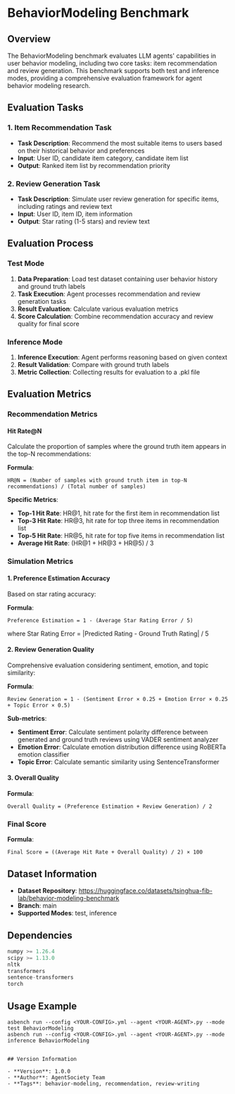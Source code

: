 # BehaviorModeling Benchmark

## Overview

The BehaviorModeling benchmark evaluates LLM agents' capabilities in user behavior modeling, including two core tasks: item recommendation and review generation. This benchmark supports both test and inference modes, providing a comprehensive evaluation framework for agent behavior modeling research.

## Evaluation Tasks

### 1. Item Recommendation Task
- **Task Description**: Recommend the most suitable items to users based on their historical behavior and preferences
- **Input**: User ID, candidate item category, candidate item list
- **Output**: Ranked item list by recommendation priority

### 2. Review Generation Task
- **Task Description**: Simulate user review generation for specific items, including ratings and review text
- **Input**: User ID, item ID, item information
- **Output**: Star rating (1-5 stars) and review text

## Evaluation Process

### Test Mode
1. **Data Preparation**: Load test dataset containing user behavior history and ground truth labels
2. **Task Execution**: Agent processes recommendation and review generation tasks
3. **Result Evaluation**: Calculate various evaluation metrics
4. **Score Calculation**: Combine recommendation accuracy and review quality for final score

### Inference Mode
1. **Inference Execution**: Agent performs reasoning based on given context
2. **Result Validation**: Compare with ground truth labels
3. **Metric Collection**: Collecting results for evaluation to a .pkl file

## Evaluation Metrics

### Recommendation Metrics

#### Hit Rate@N
Calculate the proportion of samples where the ground truth item appears in the top-N recommendations:

**Formula**:
```
HR@N = (Number of samples with ground truth item in top-N recommendations) / (Total number of samples)
```

**Specific Metrics**:
- **Top-1 Hit Rate**: HR@1, hit rate for the first item in recommendation list
- **Top-3 Hit Rate**: HR@3, hit rate for top three items in recommendation list
- **Top-5 Hit Rate**: HR@5, hit rate for top five items in recommendation list
- **Average Hit Rate**: (HR@1 + HR@3 + HR@5) / 3

### Simulation Metrics

#### 1. Preference Estimation Accuracy
Based on star rating accuracy:

**Formula**:
```
Preference Estimation = 1 - (Average Star Rating Error / 5)
```

where Star Rating Error = |Predicted Rating - Ground Truth Rating| / 5

#### 2. Review Generation Quality
Comprehensive evaluation considering sentiment, emotion, and topic similarity:

**Formula**:
```
Review Generation = 1 - (Sentiment Error × 0.25 + Emotion Error × 0.25 + Topic Error × 0.5)
```

**Sub-metrics**:
- **Sentiment Error**: Calculate sentiment polarity difference between generated and ground truth reviews using VADER sentiment analyzer
- **Emotion Error**: Calculate emotion distribution difference using RoBERTa emotion classifier
- **Topic Error**: Calculate semantic similarity using SentenceTransformer

#### 3. Overall Quality
**Formula**:
```
Overall Quality = (Preference Estimation + Review Generation) / 2
```

### Final Score
**Formula**:
```
Final Score = ((Average Hit Rate + Overall Quality) / 2) × 100
```

## Dataset Information

- **Dataset Repository**: https://huggingface.co/datasets/tsinghua-fib-lab/behavior-modeling-benchmark
- **Branch**: main
- **Supported Modes**: test, inference

## Dependencies

```python
numpy >= 1.26.4
scipy >= 1.13.0
nltk
transformers
sentence-transformers
torch
```

## Usage Example

```shell
asbench run --config <YOUR-CONFIG>.yml --agent <YOUR-AGENT>.py --mode test BehaviorModeling
asbench run --config <YOUR-CONFIG>.yml --agent <YOUR-AGENT>.py --mode inference BehaviorModeling
```
```

## Version Information

- **Version**: 1.0.0
- **Author**: AgentSociety Team
- **Tags**: behavior-modeling, recommendation, review-writing 